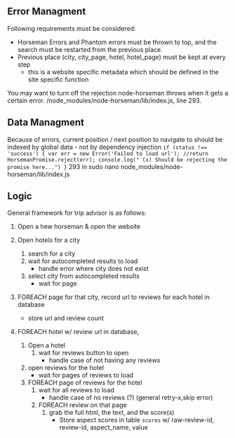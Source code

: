 
## Error Managment
Following requirements must be considered:
- Horseman Errors and Phantom errors must be thrown to top, and the search must be restarted from the previous place.
- Previous place (city, city_page, hotel, hotel_page) must be kept at every step    
    - this is a website specific metadata which should be defined in the site specific function
    
You may want to turn off the rejection node-horseman throws when it gets a certain error. 
    /node_modules/node-horseman/lib/index.js, line 293.
    
## Data Managment
Because of errors, current position / next position to navigate to should be indexed by global data - not by dependency injection
    ```
    if (status !== 'success') {
        var err = new Error('Failed to load url');
        //return HorsemanPromise.reject(err);
        console.log(" (x) Should be rejecting the promise here...")
    }
    ```
    293 in sudo nano node_modules/node-horseman/lib/index.js
    
    
    
## Logic
General framework for trip advisor is as follows:
1. Open a hew horseman & open the website
2. Open hotels for a city
    1. search for a city
    2. wait for autocompleted results to load
        - handle error where city does not exist
    3. select city from autocompleted results
        - wait for page
3. FOREACH page for that city, record url to reviews for each hotel in database
    - store url and review count
    
4. FOREACH hotel w/ review url in database,
    1. Open a hotel
        1. wait for reviews button to open
            - handle case of not having any reviews
    2. open reviews for the hotel
        - wait for pages of reviews to load
    3. FOREACH page of reviews for the hotel
        1. wait for all reviews to load
            - handle case of no reviews (?) (general retry-x,skip error)
        2. FOREACH review on that page
            1. grab the full html, the text, and the score(s)
                - Store aspect scores in table `scores` w/ raw-review-id, review-id, aspect_name, value
